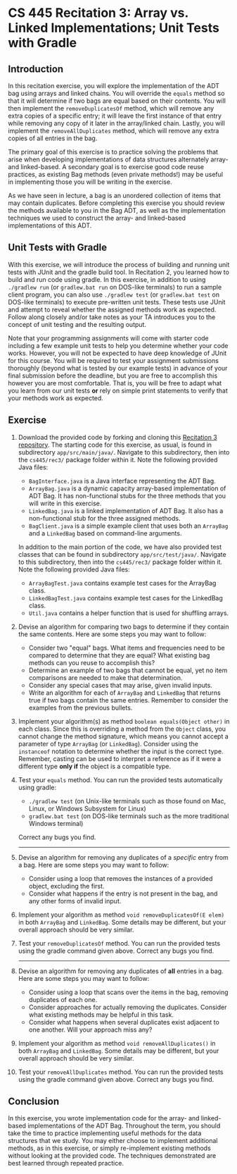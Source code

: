 # CS 445 Recitation 3: Array vs. Linked Implementations; Unit Tests with Gradle

## Introduction

In this recitation exercise, you will explore the implementation of the ADT bag using
arrays and linked chains. You will override the `equals` method so that it will
determine if two bags are equal based on their contents. You will then implement
the `removeDuplicatesOf` method, which will remove any extra copies of a
specific entry; it will leave the first instance of that entry while removing
any copy of it later in the array/linked chain. Lastly, you will implement the
`removeAllDuplicates` method, which will remove any extra copies of all entries
in the bag.

The primary goal of this exercise is to practice solving the problems that arise
when developing implementations of data structures alternately array- and
linked-based. A secondary goal is to exercise good code reuse practices, as
existing Bag methods (even private methods!) may be useful in implementing those
you will be writing in the exercise.

As we have seen in lecture, a bag is an unordered collection of items that may
contain duplicates. Before completing this exercise you should review the
methods available to you in the Bag ADT, as well as the implementation
techniques we used to construct the array- and linked-based implementations of
this ADT.

## Unit Tests with Gradle

With this exercise, we will introduce the process of building and running unit
tests with JUnit and the gradle build tool. In Recitation 2, you learned how to
build and run code using gradle. In this exercise, in addition to using
`./gradlew run` (or `gradlew.bat run` on DOS-like terminals) to run a sample
client program, you can also use `./gradlew test` (or `gradlew.bat test` on
DOS-like terminals) to execute pre-written unit tests. These tests use JUnit and
attempt to reveal whether the assigned methods work as expected. Follow along
closely and/or take notes as your TA introduces you to the concept of unit
testing and the resulting output.

Note that your programming assignments will come with starter code including a
few example unit tests to help you determine whether your code works. However,
you will not be expected to have deep knowledge of JUnit for this course. You
will be required to test your assignment submissions thoroughly (beyond what is
tested by our example tests) in advance of your final submission before the
deadline, but you are free to accomplish this however you are most comfortable.
That is, you will be free to adapt what you learn from our unit tests **or**
rely on simple print statements to verify that your methods work as expected.

## Exercise

1. Download the provided code by forking and cloning this [Recitation 3
repository](https://github.com/2217-cs445/cs445-rec3). The starting code for
this exercise, as usual, is found in subdirectory `app/src/main/java/`. Navigate
to this subdirectory, then into the `cs445/rec3/` package folder within it. Note
the following provided Java files:

   - `BagInterface.java` is a Java interface representing the ADT Bag.
   - `ArrayBag.java` is a dynamic capacity array-based implementation of ADT
     Bag. It has non-functional stubs for the three methods that you will write
     in this exercise.
   - `LinkedBag.java` is a linked implementation of ADT Bag. It also has a
     non-functional stub for the three assigned methods.
   - `BagClient.java` is a simple example client that uses both an `ArrayBag`
     and a `LinkedBag` based on command-line arguments.

   In addition to the main portion of the code, we have also provided test
   classes that can be found in subdirectory `app/src/test/java/`. Navigate to
   this subdirectory, then into the `cs445/rec3/` package folder within it. Note
   the following provided Java files:

   - `ArrayBagTest.java` contains example test cases for the ArrayBag class.
   - `LinkedBagTest.java` contains example test cases for the LinkedBag class.
   - `Util.java` contains a helper function that is used for shuffling arrays.

2. Devise an algorithm for comparing two bags to determine if they contain the
same contents. Here are some steps you may want to follow:

   - Consider two "equal" bags. What items and frequencies need to be compared
     to determine that they are equal? What existing bag methods can you reuse
     to accomplish this?
   - Determine an example of two bags that cannot be equal, yet no item
     comparisons are needed to make that determination.
   - Consider any special cases that may arise, given invalid inputs.
   - Write an algorithm for each of `ArrayBag` and `LinkedBag` that returns true
     if two bags contain the same entries. Remember to consider the examples
     from the previous bullets.

3. Implement your algorithm(s) as method `boolean equals(Object other)` in each
class. Since this is overriding a method from the `Object` class, you cannot
change the method signature, which means you cannot accept a parameter of type
`ArrayBag` (or `LinkedBag`). Consider using the `instanceof` notation to
determine whether the input is the correct type. Remember, casting can be used
to interpret a reference as if it were a different type **only if** the object
is a compatible type.

4. Test your `equals` method. You can run the provided tests automatically using
gradle:

   - `./gradlew test` (on Unix-like terminals such as those found on Mac, Linux,
     or Windows Subsystem for Linux)
   - `gradlew.bat test` (on DOS-like terminals such as the more traditional
     Windows terminal)

   Correct any bugs you find.

   ------

5. Devise an algorithm for removing any duplicates of a *specific* entry from a
bag. Here are some steps you may want to follow:

   - Consider using a loop that removes the instances of a provided object,
     excluding the first.
   - Consider what happens if the entry is not present in the bag, and any other
     forms of invalid input.

6. Implement your algorithm as method `void removeDuplicatesOf(E elem)` in both
`ArrayBag` and `LinkedBag`. Some details may be different, but your overall
approach should be very similar.

7. Test your `removeDuplicatesOf` method. You can run the provided tests using
the gradle command given above. Correct any bugs you find.

   ------

8. Devise an algorithm for removing any duplicates of **all** entries in a bag.
Here are some steps you may want to follow:

   - Consider using a loop that scans over the items in the bag, removing
     duplicates of each one.
   - Consider approaches for actually removing the duplicates. Consider what
     existing methods may be helpful in this task.
   - Consider what happens when several duplicates exist adjacent to one
     another. Will your approach miss any?

9. Implement your algorithm as method `void removeAllDuplicates()` in both
`ArrayBag` and `LinkedBag`. Some details may be different, but your overall
approach should be very similar.

10. Test your `removeAllDuplicates` method. You can run the provided tests using
the gradle command given above. Correct any bugs you find.


## Conclusion

In this exercise, you wrote implementation code for the array- and linked-based
implementations of the ADT Bag. Throughout the term, you should take the time to
practice implementing useful methods for the data structures that we study. You
may either choose to implement additional methods, as in this exercise, or
simply re-implement existing methods without looking at the provided code. The
techniques demonstrated are best learned through repeated practice.

